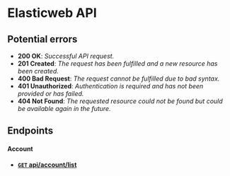 # Elasticweb API

## Potential errors

* **200 OK**: _Successful API request._
* **201 Created**: _The request has been fulfilled and a new resource has been created._
* **400 Bad Request**: _The request cannot be fulfilled due to bad syntax._
* **401 Unauthorized**: _Authentication is required and has not been provided or has failed._
* **404 Not Found**: _The requested resource could not be found but could be available again in the future._

## Endpoints

#### Account

- **[<code>GET</code> api/account/list](https://github.com/elasticweb/api/blob/master/endpoints/account/GET_list.md)**